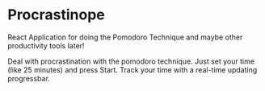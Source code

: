 # Procrastinope

React Application for doing the Pomodoro Technique and maybe other productivity tools later!

Deal with procrastination with the pomodoro technique.
Just set your time (like 25 minutes) and press Start.
Track your time with a real-time updating progressbar.
